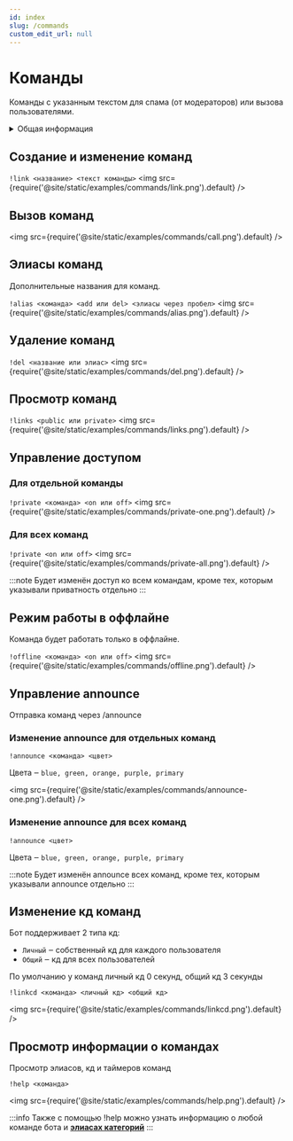 ```yaml
---
id: index
slug: /commands
custom_edit_url: null
---
```


# Команды

Команды с указанным текстом для спама (от модераторов) или вызова пользователями.

<details>
  <summary>Общая информация</summary>
  <ul>
    <li><b>Название:</b> link</li>
    <li><b>Элиасы:</b> links, del, aliases, private, announce</li>
    <li><b>Кулдаун:</b> общий 3 секунды</li>
    <li><a href="https://github.com/Relanit/ModBoty/blob/master/ModBoty/cogs/links/links.py"><b>Исходный код</b></a></li>
  </ul>
</details>


## Создание и изменение команд
`!link <название> <текст команды>`
<img src={require('@site/static/examples/commands/link.png').default} />


## Вызов команд
<img src={require('@site/static/examples/commands/call.png').default} />

## Элиасы команд
Дополнительные названия для команд.

`!alias <команда> <add или del> <элиасы через пробел>`
<img src={require('@site/static/examples/commands/alias.png').default} />


## Удаление команд
`!del <название или элиас>`
<img src={require('@site/static/examples/commands/del.png').default} />


## Просмотр команд
`!links <public или private>`
<img src={require('@site/static/examples/commands/links.png').default} />


## Управление доступом

### Для отдельной команды
`!private <команда> <on или off>`
<img src={require('@site/static/examples/commands/private-one.png').default} />

### Для всех команд
`!private <on или off>`
<img src={require('@site/static/examples/commands/private-all.png').default} /> <p></p>

:::note
Будет изменён доступ ко всем командам, кроме тех, которым указывали приватность отдельно
:::

## Режим работы в оффлайне
Команда будет работать только в оффлайне.

`!offline <команда> <on или off>`
<img src={require('@site/static/examples/commands/offline.png').default} />

## Управление announce
Отправка команд через /announce

### Изменение announce для отдельных команд
`!announce <команда> <цвет>`

Цвета ‒ `blue, green, orange, purple, primary`

<img src={require('@site/static/examples/commands/announce-one.png').default} />

### Изменение announce для всех команд
`!announce <цвет>`

Цвета ‒ `blue, green, orange, purple, primary`

:::note
Будет изменён announce всех команд, кроме тех, которым указывали announce отдельно
:::


## Изменение кд команд

Бот поддерживает 2 типа кд:
- `Личный` ‒ собственный кд для каждого пользователя
- `Общий` ‒ кд для всех пользователей

По умолчанию у команд личный кд 0 секунд, общий кд 3 секунды

`!linkcd <команда> <личный кд> <общий кд>`

<img src={require('@site/static/examples/commands/linkcd.png').default} />

## Просмотр информации о командах 
Просмотр элиасов, кд и таймеров команд

`!help <команда>`

<img src={require('@site/static/examples/commands/help.png').default} /> <p></p>

:::info
Также с помощью !help можно узнать информацию о любой команде бота и **[элиасах категорий](stream-info.md#добавить-элиас-категории)**
:::